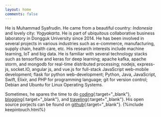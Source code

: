 ```yaml
---
layout: home
comments: false
---
```


He is Muhammad Syafrudin. He came from a beautiful country: *Indonesia* and lovely city: *Yogyakarta*. He is part of ubiquitous collaborative business laboratory in Dongguk University since 2014. He has been involved in several projects in various industries such as e-commerce, manufacturing, supply chain, health care, etc. His research interests include machine learning, IoT and big data. He is familiar with several technology stacks such as tensorflow and keras for deep learning; apache kafka, apache storm, and mongodb for real-time distributed processing; nodejs, express-js, socket.IO, angular js, and vue.js for full-stack JavaScript web-mobile development; flask for python web-development; Python, Java, JavaScript, Swift, Elixir, and PHP for programming language; git for version control; Debian and Ubuntu for Linux Operating Systems.

Sometimes, he spares the time to do [coding](https://github.com/justudin){:target="_blank"}, [blogging](/blog){:target="_blank"}, and [traveling](https://www.instagram.com/justudin){:target="_blank"}. His open source porjects can be found on [github](https://github.com/justudin){:target="_blank"}. 
{%include keepintouch.html%}





